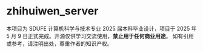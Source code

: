 ﻿# zhihuiwen_server
本项目为 SDUFE 计算机科学与技术专业 2025 届本科毕业设计，项目于 2025 年 5 月 9 日正式完成。开源仅供学习交流使用，**禁止用于任何商业用途**。 如有引用或参考，请注明出处，尊重作者的知识产权。
